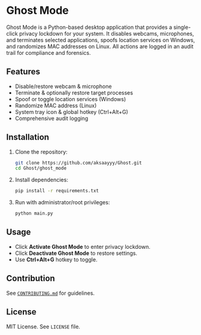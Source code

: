 # Ghost Mode

Ghost Mode is a Python-based desktop application that provides a single-click privacy lockdown for your system. It disables webcams, microphones, and terminates selected applications, spoofs location services on Windows, and randomizes MAC addresses on Linux. All actions are logged in an audit trail for compliance and forensics.

## Features
- Disable/restore webcam & microphone
- Terminate & optionally restore target processes
- Spoof or toggle location services (Windows)
- Randomize MAC address (Linux)
- System tray icon & global hotkey (Ctrl+Alt+G)
- Comprehensive audit logging

## Installation
1. Clone the repository:
   ```bash
   git clone https://github.com/aksaayyy/Ghost.git
   cd Ghost/ghost_mode
   ```
2. Install dependencies:
   ```bash
   pip install -r requirements.txt
   ```
3. Run with administrator/root privileges:
   ```bash
   python main.py
   ```

## Usage
- Click **Activate Ghost Mode** to enter privacy lockdown.
- Click **Deactivate Ghost Mode** to restore settings.
- Use **Ctrl+Alt+G** hotkey to toggle.

## Contribution
See [`CONTRIBUTING.md`](../CONTRIBUTING.md) for guidelines.

## License
MIT License. See `LICENSE` file.
